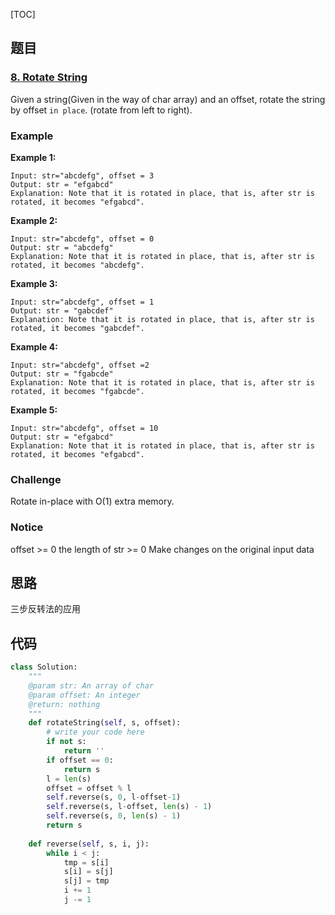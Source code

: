 [TOC]

## 题目

### [8. Rotate String](https://www.lintcode.com/problem/rotate-string/description)

Given a string(Given in the way of char array) and an offset, rotate the string by offset `in place`. (rotate from left to right).

### Example

**Example 1:**

```
Input: str="abcdefg", offset = 3
Output: str = "efgabcd"	
Explanation: Note that it is rotated in place, that is, after str is rotated, it becomes "efgabcd".
```

**Example 2:**

```
Input: str="abcdefg", offset = 0
Output: str = "abcdefg"	
Explanation: Note that it is rotated in place, that is, after str is rotated, it becomes "abcdefg".
```

**Example 3:**

```
Input: str="abcdefg", offset = 1
Output: str = "gabcdef"	
Explanation: Note that it is rotated in place, that is, after str is rotated, it becomes "gabcdef".
```

**Example 4:**

```
Input: str="abcdefg", offset =2
Output: str = "fgabcde"	
Explanation: Note that it is rotated in place, that is, after str is rotated, it becomes "fgabcde".
```

**Example 5:**

```
Input: str="abcdefg", offset = 10
Output: str = "efgabcd"	
Explanation: Note that it is rotated in place, that is, after str is rotated, it becomes "efgabcd".
```

### Challenge

Rotate in-place with O(1) extra memory.

### Notice

offset >= 0
the length of str >= 0
Make changes on the original input data

## 思路

三步反转法的应用

## 代码

```python
class Solution:
    """
    @param str: An array of char
    @param offset: An integer
    @return: nothing
    """
    def rotateString(self, s, offset):
        # write your code here
        if not s:
            return ''
        if offset == 0:
            return s
        l = len(s)
        offset = offset % l
        self.reverse(s, 0, l-offset-1)
        self.reverse(s, l-offset, len(s) - 1)
        self.reverse(s, 0, len(s) - 1)
        return s
    
    def reverse(self, s, i, j):
        while i < j:
            tmp = s[i]
            s[i] = s[j]
            s[j] = tmp
            i += 1
            j -= 1  
```

